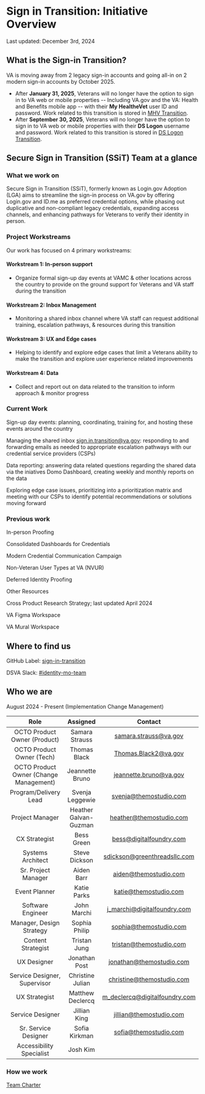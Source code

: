 # Sign in Transition: Initiative Overview

Last updated: December 3rd, 2024

## What is the Sign-in Transition?

VA is moving away from 2 legacy sign-in accounts and going all-in on 2 modern sign-in accounts by October 2025.

* After **January 31, 2025**, Veterans will no longer have the option to sign in to VA web or mobile properties -- Including VA.gov and the VA: Health and Benefits mobile app -- with their **My HealtheVet** user ID and password. Work related to this transition is stored in [MHV Transition](./mhv-transition/README.md).
* After **September 30, 2025**, Veterans will no longer have the option to sign in to VA web or mobile properties with their **DS Logon** username and password. Work related to this transition is stored in [DS Logon Transition](./ds-logon-transition/README.md).

## Secure Sign in Transition (SSiT) Team at a glance

### What we work on
Secure Sign in Transition (SSiT), formerly known as Login.gov Adoption (LGA) aims to streamline the sign-in process on VA.gov by offering Login.gov and ID.me as preferred credential options, while phasing out duplicative and non-compliant legacy credentials, expanding access channels, and enhancing pathways for Veterans to verify their identity in person.

### Project Workstreams
Our work has focused on 4 primary workstreams:

#### Workstream 1: In-person support
* Organize formal sign-up day events at VAMC & other locations across the country to provide on the ground support for Veterans and VA staff during the transition

  
#### Workstream 2: Inbox Management
* Monitoring a shared inbox channel where VA staff can request additional training, escalation pathways, & resources during this transition

  
#### Workstream 3: UX and Edge cases
* Helping to identify and explore edge cases that limit a Veterans ability to make the transition and explore user experience related improvements

  
#### Workstream 4: Data
* Collect and report out on data related to the transition to inform approach & monitor progress


### Current Work
Sign-up day events: planning, coordinating, training for, and hosting these events around the country

Managing the shared inbox sign.in.transition@va.gov: responding to and forwarding emails as needed to appropriate escalation pathways with our credential service providers (CSPs)

Data reporting: answering data related questions regarding the shared data via the iniatives Domo Dashboard, creating weekly and monthly reports on the data 

Exploring edge case issues, prioritizing into a prioritization matrix and meeting with our CSPs to identify potential recommendations or solutions moving forward

### Previous work
In-person Proofing

Consolidated Dashboards for Credentials

Modern Credential Communication Campaign

Non-Veteran User Types at VA (NVUR)

Deferred Identity Proofing

Other Resources

Cross Product Research Strategy; last updated April 2024

VA Figma Workspace

VA Mural Workspace

## Where to find us
GitHub Label: [sign-in-transition](products/identity/login/sign-in-transition)

DSVA Slack:
[#identity-mo-team](https://dsva.slack.com/archives/C07H09K4UVB)


## Who we are
August 2024 - Present (Implementation Change Management)

|Role|Assigned|Contact|
|:---:|:---:|:---:|
|OCTO Product Owner (Product)|Samara Strauss|samara.strauss@va.gov|
|OCTO Product Owner (Tech)|Thomas Black|Thomas.Black2@va.gov|
|OCTO Product Owner (Change Management)|Jeannette Bruno|jeannette.bruno@va.gov|
|Program/Delivery Lead|Svenja Leggewie|svenja@themostudio.com|svenja.leggewie@va.gov|
|Project Manager|Heather Galvan-Guzman|heather@themostudio.com|heather.galvan@va.gov|
|CX Strategist|Bess Green|bess@digitalfoundry.com|
|Systems Architect| Steve Dickson|sdickson@greenthreadsllc.com|steve.dickson@va.gov|
|Sr. Project Manager|Aiden Barr|aiden@themostudio.com|aiden.barr@va.gov|
|Event Planner|Katie Parks|katie@themostudio.com|
|Software Engineer|John Marchi|j_marchi@digitalfoundry.com|
|Manager, Design Strategy|Sophia Philip|sophia@themostudio.com|sophia.philip@va.gov
|Content Strategist|Tristan Jung|tristan@themostudio.com| tristan.jung@va.gov|
|UX Designer|Jonathan Post|jonathan@themostudio.com|jonathan.post@va.gov|
|Service Designer, Supervisor|Christine Julian|christine@themostudio.com|christine.julian@va.gov|
|UX Strategist|Matthew Declercq|m_declercq@digitalfoundry.com|
|Service Designer|Jillian King|jillian@themostudio.com|jillian.king@va.gov|
|Sr. Service Designer|Sofia Kirkman|sofia@themostudio.com|Sofia.Kirkman@va.gov| 
|Accessibility Specialist|Josh Kim| 
</details>

### How we work
[Team Charter](https://github.com/department-of-veterans-affairs/va.gov-team/tree/master/products/identity/login/sign-in-transition/Program%20Management#:~:text=..-,Norms_and_Expectations.md,-Create%20Norms_and_Expectations.md)

